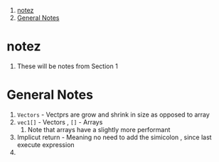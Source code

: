 1. [notez](#notez)
2. [General Notes](#general-notes)

# notez

1. These will be notes from Section 1

# General Notes

1. `Vectors` - Vectprs are grow and shrink in size as opposed to array
2. `vec1[]` - Vectors , `[]` - Arrays
   1. Note that arrays have a slightly more performant
3. Implicut return - Meaning no need to add the simicolon , since last execute expression
4.

